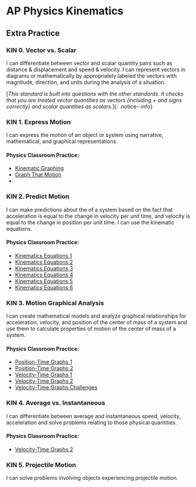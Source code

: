 # AP Physics Kinematics

## Extra Practice 

### KIN 0. Vector vs. Scalar 
I can differentiate between vector and scalar quantity pairs such as distance & displacement and speed & velocity. I can represent vectors in diagrams or mathematically by appropriately labeled the vectors with magnitude, direction, and units during the analysis of a situation.

[_This standard is built into questions with the other standards. It checks that you are treated vector quantities as vectors (including + and signs correctly) and scalar quantities as scalars._]{: .notice--info}

### KIN 1. Express Motion 
I can express the motion of an object or system using narrative, mathematical, and graphical representations.

#### Physics Classroom Practice:
- [Kinematic Graphing](https://www.physicsclassroom.com/Concept-Checkers/Interactives/Kinematic-Graphing-1)
- [Graph That Motion](https://www.physicsclassroom.com/Physics-Interactives/1-D-Kinematics/Graph-That-Motion/Graph-That-Motion-Interactive)
- 


### KIN 2. Predict Motion 
I can make predictions about the of a system based on the fact that acceleration is equal to the change in velocity per unit time, and velocity is equal to the change in position per unit time. I can use the kinematic equations.
#### Physics Classroom Practice:
- [Kinematics Equations 1](https://www.physicsclassroom.com/calcpad/launch/CPK13)
- [Kinematics Equations 2](https://www.physicsclassroom.com/calcpad/launch/CPK14)
- [Kinematics Equations 3](https://www.physicsclassroom.com/calcpad/launch/CPK15)
- [Kinematics Equations 4](https://www.physicsclassroom.com/calcpad/launch/CPK17)
- [Kinematics Equations 5](https://www.physicsclassroom.com/calcpad/launch/CPK17)
- [Kinematics Equations 6](https://www.physicsclassroom.com/calcpad/launch/CPK18)

### KIN 3. Motion Graphical Analysis
I can create mathematical models and analyze graphical relationships for acceleration, velocity, and position of the center of mass of a system and use them to calculate properties of motion of the center of mass of a system.
#### Physics Classroom Practice:
- [Position-Time Graphs 1](https://www.physicsclassroom.com/calcpad/launch/CPK8)
- [Position-Time Graphs 2](https://www.physicsclassroom.com/calcpad/launch/CPK9)
- [Velocity-Time Graphs 1](https://www.physicsclassroom.com/calcpad/launch/CPK10)
- [Velocity-Time Graphs 2](https://www.physicsclassroom.com/calcpad/launch/CPK11)
- [Velocity-Time Graphs Challenges](https://www.physicsclassroom.com/calcpad/launch/CPK12)

### KIN 4. Average vs. Instantaneous 
I can differentiate between average and instantaneous speed, velocity, acceleration and solve problems relating to those physical quantities.
#### Physics Classroom Practice:
- [Velocity-Time Graphs 2](https://www.physicsclassroom.com/calcpad/launch/CPK11)


### KIN 5. Projectile Motion 
I can solve problems involving objects experiencing projectile motion.